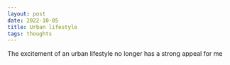 ```yaml
---
layout: post
date: 2022-10-05
title: Urban lifestyle
tags: thoughts
---
```


The excitement of an urban lifestyle no longer has a strong appeal for me
